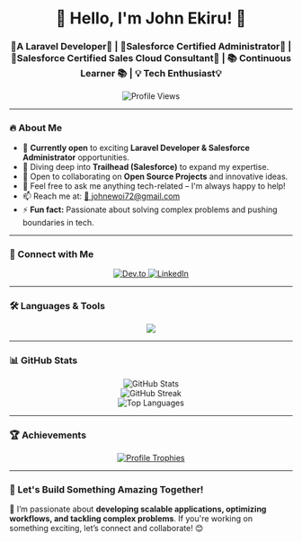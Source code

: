 ### <h1 align="center">🚀 Hello, I'm John Ekiru! 👋</h1>

<h3 align="center"> 🚀A Laravel Developer🚀 | 🏅Salesforce Certified Administrator🏅 | 🏅Salesforce Certified Sales Cloud Consultant🏅 |  📚 Continuous Learner 📚  |  💡 Tech Enthusiast💡</h3>

<p align="center">
  <img src="https://komarev.com/ghpvc/?username=me12free&label=Profile%20Views&color=blue&style=flat" alt="Profile Views" />
</p>

---

### 🔥 About Me

- 🔭 **Currently open** to exciting **Laravel Developer & Salesforce Administrator** opportunities.
- 🌱 Diving deep into **Trailhead (Salesforce)** to expand my expertise.
- 👯 Open to collaborating on **Open Source Projects** and innovative ideas.
- 💬 Feel free to ask me anything tech-related – I'm always happy to help!
- 📫 Reach me at: [📩 johnewoi72@gmail.com](mailto:johnewoi72@gmail.com)
- ⚡ **Fun fact:** Passionate about solving complex problems and pushing boundaries in tech.

---

### 📲 Connect with Me

<p align="center">
  <a href="https://dev.to/me12free" target="_blank">
    <img src="https://img.shields.io/badge/Dev.to-0A0A0A?style=for-the-badge&logo=dev.to&logoColor=white" alt="Dev.to" />
  </a>
  <a href="https://www.linkedin.com/in/john-ekiru-2797a01b3?utm_source=share&utm_campaign=share_via&utm_content=profile&utm_medium=android_app" target="_blank">
    <img src="https://img.shields.io/badge/LinkedIn-0077B5?style=for-the-badge&logo=linkedin&logoColor=white" alt="LinkedIn" />
  </a>
</p>

---

### 🛠️ Languages & Tools

<p align="center">
  <img src="https://skillicons.dev/icons?i=laravel,php,html,css,js,java,c,cpp,git,linux,mysql,mongodb,vscode" />
</p>

---

### 📊 GitHub Stats

<p align="center">
  <img src="https://github-readme-stats.vercel.app/api?username=me12free&show_icons=true&theme=radical" alt="GitHub Stats" />
  <br>
  <img src="https://github-readme-streak-stats.herokuapp.com/?user=me12free&theme=radical" alt="GitHub Streak" />
  <br>
  <img src="https://github-readme-stats.vercel.app/api/top-langs/?username=me12free&layout=compact&theme=radical" alt="Top Languages" />
</p>

---

### 🏆 Achievements

<p align="center">
  <a href="https://github.com/ryo-ma/github-profile-trophy">
    <img src="https://github-profile-trophy.vercel.app/?username=me12free&theme=radical&no-frame=true&margin-w=15" alt="Profile Trophies" />
  </a>
</p>

---

### 🎯 Let's Build Something Amazing Together!

🚀 I’m passionate about **developing scalable applications, optimizing workflows, and tackling complex problems**. If you're working on something exciting, let’s connect and collaborate! 😊
